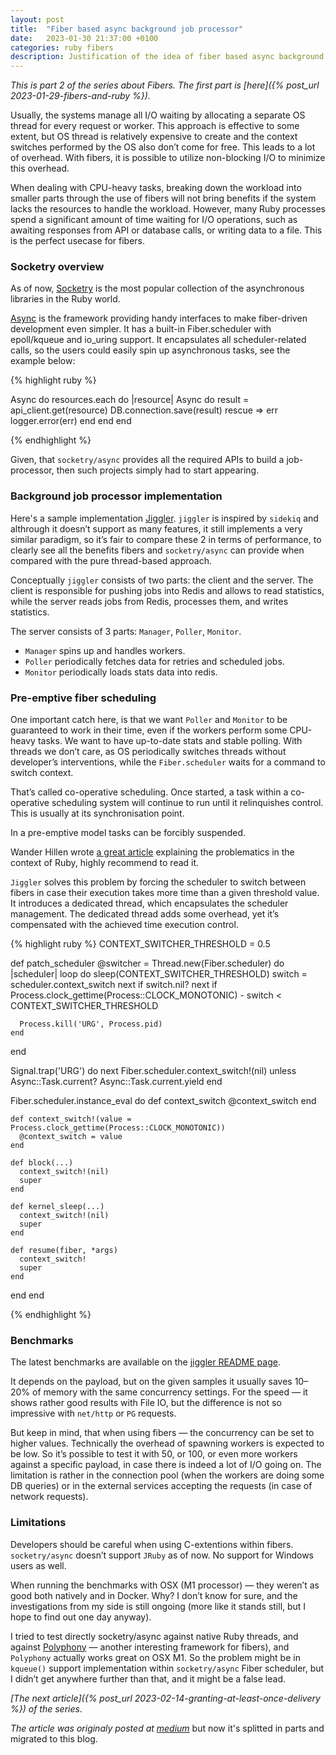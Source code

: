 ```yaml
---
layout: post
title:  "Fiber based async background job processor"
date:   2023-01-30 21:37:00 +0100
categories: ruby fibers
description: Justification of the idea of fiber based async background job processor and implementation
---
```


*This is part 2 of the series about Fibers. The first part is [here]({% post_url 2023-01-29-fibers-and-ruby %}).*

Usually, the systems manage all I/O waiting by allocating a separate OS thread for every request or worker. This approach is effective to some extent, but OS thread is relatively expensive to create and the context switches performed by the OS also don’t come for free. This leads to a lot of overhead. With fibers, it is possible to utilize non-blocking I/O to minimize this overhead.

When dealing with CPU-heavy tasks, breaking down the workload into smaller parts through the use of fibers will not bring benefits if the system lacks the resources to handle the workload. However, many Ruby processes spend a significant amount of time waiting for I/O operations, such as awaiting responses from API or database calls, or writing data to a file. This is the perfect usecase for fibers.

### Socketry overview

As of now, [Socketry](https://github.com/socketry) is the most popular collection of the asynchronous libraries in the Ruby world.

[Async](https://github.com/socketry/async) is the framework providing handy interfaces to make fiber-driven development even simpler. It has a built-in Fiber.scheduler with epoll/kqueue and io_uring support. It encapsulates all scheduler-related calls, so the users could easily spin up asynchronous tasks, see the example below:

{% highlight ruby %}

Async do
  resources.each do |resource|
    Async do
      result = api_client.get(resource)
      DB.connection.save(result)
    rescue => err
      logger.error(err)
    end
  end
end

{% endhighlight %}

Given, that `socketry/async` provides all the required APIs to build a job-processor, then such projects simply had to start appearing.

### Background job processor implementation

Here's a sample implementation [Jiggler](https://github.com/tuwukee/jiggler). `jiggler` is inspired by `sidekiq` and althrough it doesn’t support as many features, it still implements a very similar paradigm, so it’s fair to compare these 2 in terms of performance, to clearly see all the benefits fibers and `socketry/async` can provide when compared with the pure thread-based approach.

Conceptually `jiggler` consists of two parts: the client and the server.
The client is responsible for pushing jobs into Redis and allows to read statistics, while the server reads jobs from Redis, processes them, and writes statistics.

The server consists of 3 parts: `Manager`, `Poller`, `Monitor`.

- `Manager` spins up and handles workers.
- `Poller` periodically fetches data for retries and scheduled jobs.
- `Monitor` periodically loads stats data into redis.

### Pre-emptive fiber scheduling

One important catch here, is that we want `Poller` and `Monitor` to be guaranteed to work in their time, even if the workers perform some CPU-heavy tasks. We want to have up-to-date stats and stable polling. With threads we don’t care, as OS periodically switches threads without developer’s interventions, while the `Fiber.scheduler` waits for a command to switch context.

That’s called co-operative scheduling. Once started, a task within a co-operative scheduling system will continue to run until it relinquishes control. This is usually at its synchronisation point.

In a pre-emptive model tasks can be forcibly suspended.

Wander Hillen wrote [a great article](https://www.wjwh.eu/posts/2021-02-07-ruby-preemptive-fiber.html) explaining the problematics in the context of Ruby, highly recommend to read it.

`Jiggler` solves this problem by forcing the scheduler to switch between fibers in case their execution takes more time than a given threshold value. It introduces a dedicated thread, which encapsulates the scheduler management. The dedicated thread adds some overhead, yet it’s compensated with the achieved time execution control.

{% highlight ruby %}
CONTEXT_SWITCHER_THRESHOLD = 0.5

def patch_scheduler
  @switcher = Thread.new(Fiber.scheduler) do |scheduler|
    loop do
      sleep(CONTEXT_SWITCHER_THRESHOLD)
      switch = scheduler.context_switch
      next if switch.nil?
      next if Process.clock_gettime(Process::CLOCK_MONOTONIC) - switch < CONTEXT_SWITCHER_THRESHOLD

      Process.kill('URG', Process.pid)
    end
  end

  Signal.trap('URG') do
    next Fiber.scheduler.context_switch!(nil) unless Async::Task.current?
    Async::Task.current.yield
  end

  Fiber.scheduler.instance_eval do
    def context_switch
      @context_switch
    end

    def context_switch!(value = Process.clock_gettime(Process::CLOCK_MONOTONIC))
      @context_switch = value
    end

    def block(...)
      context_switch!(nil)
      super
    end

    def kernel_sleep(...)
      context_switch!(nil)
      super
    end

    def resume(fiber, *args)
      context_switch!
      super
    end
  end
end

{% endhighlight %}

### Benchmarks

The latest benchmarks are available on the [jiggler README page](https://github.com/tuwukee/jiggler/blob/main/README.md).

It depends on the payload, but on the given samples it usually saves 10–20% of memory with the same concurrency settings. For the speed — it shows rather good results with File IO, but the difference is not so impressive with `net/http` or `PG` requests.

But keep in mind, that when using fibers — the concurrency can be set to higher values. Technically the overhead of spawning workers is expected to be low. So it’s possible to test it with 50, or 100, or even more workers against a specific payload, in case there is indeed a lot of I/O going on. The limitation is rather in the connection pool (when the workers are doing some DB queries) or in the external services accepting the requests (in case of network requests).

### Limitations

Developers should be careful when using C-extentions within fibers. `socketry/async` doesn’t support `JRuby` as of now. No support for Windows users as well.

When running the benchmarks with OSX (M1 processor) — they weren’t as good both natively and in Docker. Why? I don’t know for sure, and the investigations from my side is still ongoing (more like it stands still, but I hope to find out one day anyway).

I tried to test directly socketry/async against native Ruby threads, and against [Polyphony](https://github.com/digital-fabric/polyphony) — another interesting framework for fibers), and `Polyphony` actually works great on OSX M1. So the problem might be in `kqueue()` support implementation within `socketry/async` Fiber scheduler, but I didn’t get anywhere further than that, and it might be a false lead.

*[The next article]({% post_url 2023-02-14-granting-at-least-once-delivery %}) of the series.*

*The article was originaly posted at [medium](https://medium.com/@alieckaja/unleashing-the-power-of-fibers-for-background-jobs-8a22e3a38cd1)* but now it's splitted in parts and migrated to this blog.
